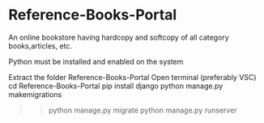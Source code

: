 # Reference-Books-Portal
An online bookstore having hardcopy and softcopy of all category books,articles, etc.


Python must be installed and enabled on the system

Extract the folder Reference-Books-Portal
Open terminal (preferably VSC)
cd Reference-Books-Portal
pip install django
python manage.py makemigrations
>>python manage.py migrate
>> python manage.py runserver
